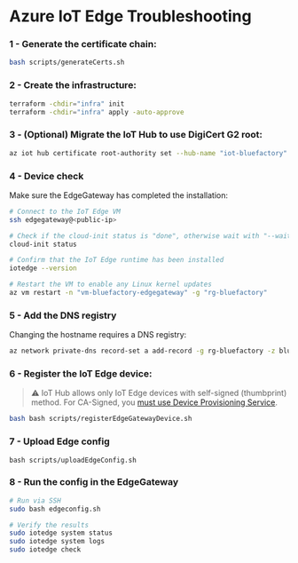 # Azure IoT Edge Troubleshooting

### 1 - Generate the certificate chain:

```sh
bash scripts/generateCerts.sh
```

### 2 - Create the infrastructure:

```sh
terraform -chdir="infra" init
terraform -chdir="infra" apply -auto-approve
```

### 3 - (Optional) Migrate the IoT Hub to use DigiCert G2 root:

```sh
az iot hub certificate root-authority set --hub-name "iot-bluefactory" --certificate-authority v2 --yes
```

### 4 - Device check

Make sure the EdgeGateway has completed the installation:

```sh
# Connect to the IoT Edge VM
ssh edgegateway@<public-ip>

# Check if the cloud-init status is "done", otherwise wait with "--wait"
cloud-init status

# Confirm that the IoT Edge runtime has been installed
iotedge --version

# Restart the VM to enable any Linux kernel updates
az vm restart -n "vm-bluefactory-edgegateway" -g "rg-bluefactory"
```

### 5 - Add the DNS registry

Changing the hostname requires a DNS registry:

```sh
az network private-dns record-set a add-record -g rg-bluefactory -z bluefactory.local -n edgegateway.bluefactory.local -a "10.0.90.4"
```

### 6 - Register the IoT Edge device:

> ⚠️ IoT Hub allows only IoT Edge devices with self-signed (thumbprint) method. For CA-Signed, you [must use Device Provisioning Service](https://github.com/MicrosoftDocs/azure-docs/issues/108363).

```sh
bash bash scripts/registerEdgeGatewayDevice.sh
```

### 7 - Upload Edge config

```
bash scripts/uploadEdgeConfig.sh
```


### 8 - Run the config in the EdgeGateway

```sh
# Run via SSH
sudo bash edgeconfig.sh

# Verify the results
sudo iotedge system status
sudo iotedge system logs
sudo iotedge check
```